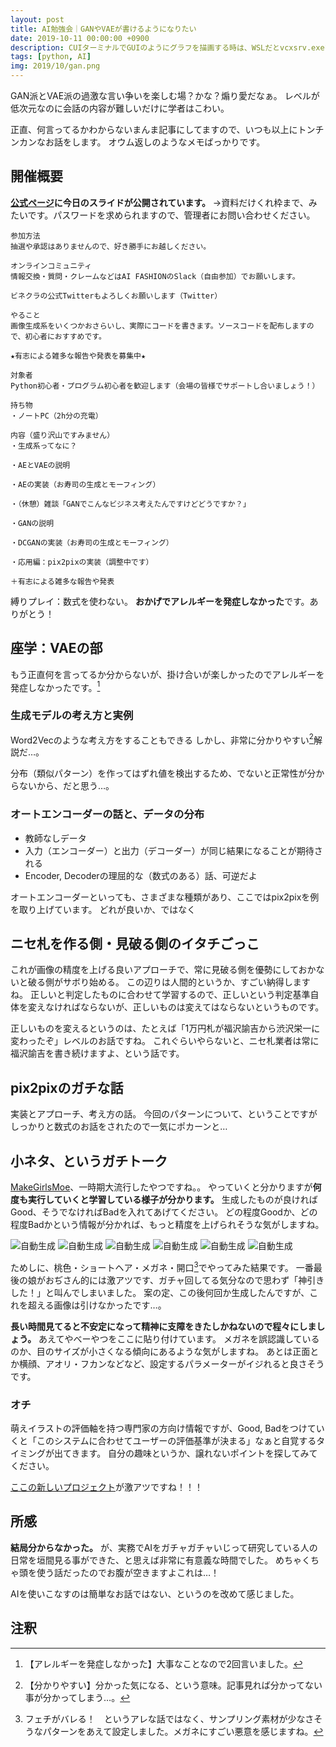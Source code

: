 ```yaml
---
layout: post
title: AI勉強会｜GANやVAEが書けるようになりたい
date: 2019-10-11 00:00:00 +0900
description: CUIターミナルでGUIのようにグラフを描画する時は、WSLだとvcxsrv.exeをインストールしますが、ここではVSCodeの画像プレビューが使えるのでmatplotlibからファイルに出力させる方法を解説します。
tags: [python, AI]
img: 2019/10/gan.png
---
```

GAN派とVAE派の過激な言い争いを楽しむ場？かな？煽り愛だなぁ。
レベルが低次元なのに会話の内容が難しいだけに学者はこわい。

正直、何言ってるかわからないまんま記事にしてますので、いつも以上にトンチンカンなお話をします。
オウム返しのようなメモばっかりです。

## 開催概要
**[公式ページ](https://aifashion.connpass.com/event/149576/)に今日のスライドが公開されています。**
→資料だけくれ枠まで、みたいです。パスワードを求められますので、管理者にお問い合わせください。

```
参加方法
抽選や承認はありませんので、好き勝手にお越しください。

オンラインコミュニティ
情報交換・質問・クレームなどはAI FASHIONのSlack（自由参加）でお願いします。

ビネクラの公式Twitterもよろしくお願いします（Twitter）

やること
画像生成系をいくつかおさらいし、実際にコードを書きます。ソースコードを配布しますので、初心者におすすめです。

★有志による雑多な報告や発表を募集中★

対象者
Python初心者・プログラム初心者を歓迎します（会場の皆様でサポートし合いましょう！）

持ち物
・ノートPC（2h分の充電）

内容（盛り沢山ですみません）
・生成系ってなに？

・AEとVAEの説明

・AEの実装（お寿司の生成とモーフィング）

・（休憩）雑談「GANでこんなビジネス考えたんですけどどうですか？」

・GANの説明

・DCGANの実装（お寿司の生成とモーフィング）

・応用編：pix2pixの実装（調整中です）

＋有志による雑多な報告や発表
```

縛りプレイ：数式を使わない。
**おかげでアレルギーを発症しなかった**です。ありがとう！

## 座学：VAEの部
もう正直何を言ってるか分からないが、掛け合いが楽しかったのでアレルギーを発症しなかったです。[^1]

### 生成モデルの考え方と実例
Word2Vecのような考え方をすることもできる
しかし、非常に分かりやすい[^2]解説だ…。

分布（類似パターン）を作ってはずれ値を検出するため、でないと正常性が分からないから、だと思う…。

### オートエンコーダーの話と、データの分布
- 教師なしデータ
- 入力（エンコーダー）と出力（デコーダー）が同じ結果になることが期待される
- Encoder, Decoderの理屈的な（数式のある）話、可逆だよ

オートエンコーダーといっても、さまざまな種類があり、ここではpix2pixを例を取り上げています。
どれが良いか、ではなく

## ニセ札を作る側・見破る側のイタチごっこ
これが画像の精度を上げる良いアプローチで、常に見破る側を優勢にしておかないと破る側がサボり始める。
この辺りは人間的というか、すごい納得しますね。
正しいと判定したものに合わせて学習するので、正しいという判定基準自体を変えなければならないが、正しいものは変えてはならないというものです。

正しいものを変えるというのは、たとえば「1万円札が福沢諭吉から渋沢栄一に変わったぞ」レベルのお話ですね。
これぐらいやらないと、ニセ札業者は常に福沢諭吉を書き続けますよ、という話です。

## pix2pixのガチな話
実装とアプローチ、考え方の話。
今回のパターンについて、ということですがしっかりと数式のお話をされたので一気にポカーンと…

## 小ネタ、というガチトーク
[MakeGirlsMoe](https://make.girls.moe/#/)、一時期大流行したやつですね。。
やっていくと分かりますが**何度も実行していくと学習している様子が分かります。**
生成したものが良ければGood、そうでなければBadを入れてあげてください。
どの程度Goodか、どの程度Badかという情報が分かれば、もっと精度を上げられそうな気がしますね。

![自動生成]({{site.baseurl}}/assets/img/2019/10/moe1.png)
![自動生成]({{site.baseurl}}/assets/img/2019/10/moe2.png)
![自動生成]({{site.baseurl}}/assets/img/2019/10/moe3.png)
![自動生成]({{site.baseurl}}/assets/img/2019/10/moe4.png)
![自動生成]({{site.baseurl}}/assets/img/2019/10/moe5.png)
![自動生成]({{site.baseurl}}/assets/img/2019/10/moe6.png)

ためしに、桃色・ショートヘア・メガネ・開口[^3]でやってみた結果です。
一番最後の娘がおぢさん的には激アツです、ガチャ回してる気分なので思わず「神引きした！」と叫んでしまいました。
案の定、この後何回か生成したんですが、これを超える画像は引けなかったです…。

**長い時間見てると不安定になって精神に支障をきたしかねないので程々にしましょう。**
あえてやべーやつをここに貼り付けています。
メガネを誤認識しているのか、目のサイズが小さくなる傾向にあるような気がしますね。
あとは正面とか横顔、アオリ・フカンなどなど、設定するパラメーターがイジれると良さそうです。

### オチ
萌えイラストの評価軸を持つ専門家の方向け情報ですが、Good, Badをつけていくと「このシステムに合わせてユーザーの評価基準が決まる」なぁと自覚するタイミングが出てきます。
自分の趣味というか、譲れないポイントを探してみてください。

[ここの新しいプロジェクト](https://crypko.ai/#/)が激アツですね！！！

## 所感
**結局分からなかった。**
が、実務でAIをガチャガチャいじって研究している人の日常を垣間見る事ができた、と思えば非常に有意義な時間でした。
めちゃくちゃ頭を使う話だったのでお腹が空きますよこれは…！

AIを使いこなすのは簡単なお話ではない、というのを改めて感じました。

## 注釈
[^1]: 【アレルギーを発症しなかった】大事なことなので2回言いました。
[^2]: 【分かりやすい】分かった気になる、という意味。記事見れば分かってない事が分かってしまう…。
[^3]: フェチがバレる！　というアレな話ではなく、サンプリング素材が少なさそうなパターンをあえて設定しました。メガネにすごい悪意を感じますね。
